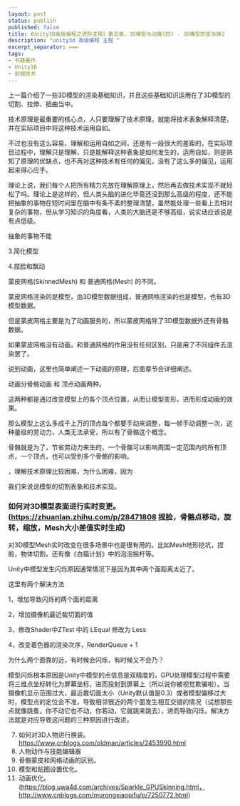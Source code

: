 ```yaml
---
layout: post
status: publish
published: false
title: 《Unity3D高级编程之进阶主程》第五章，3D模型与动画(四) - 3D模型的变与换2
description: "unity3d 高级编程 主程 "
excerpt_separator: ===
tags:
- 书籍著作
- Unity3D
- 前端技术
---
```


上一篇介绍了一些3D模型的渲染基础知识，并且这些基础知识运用在了3D模型的切割、拉伸、扭曲当中。

技术原理是最重要的核心点，人只要理解了技术原理，就能将技术表象解释清楚，并在实际项目中将这种技术运用自如。

不过也没有这么容易，理解和运用自如之间，还是有一段很大的差距的，在实际项目过程中，理解只是理解，只是能解释这种表象是如何发生的，运用自如，则是熟知了原理的优缺点，也不再对这种技术有任何的偏见，没有了这么多的偏见，运用起来得心应手。

理论上说，我们每个人把所有精力先放在理解原理上，然后再去做技术实现不就轻松了吗。理论上是这样的，但人类头脑的进化毕竟还没到那么高级的程度，还不能把抽象的事物在短时间里在脑中有条不紊的整理清楚，虽然能处理一些看上去相对复杂的事物，但从学习知识的角度看，人类的大脑还是不够高级，说实话应该说是有点低级。

抽象的事物不能


3.简化模型

4.捏脸和飘动

蒙皮网格(SkinnedMesh) 和 普通网格(Mesh) 的不同。

蒙皮网格渲染的是模型，由3D模型数据组成，普通网格渲染的也是模型，也有3D模型数据。

但是蒙皮网格主要是为了动画服务的，所以蒙皮网格除了3D模型数据外还有骨骼数据。

如果蒙皮网格没有动画，和普通网格的作用没有任何区别，只是用了不同组件去渲染罢了。

说到动画，这里也简单阐述一下动画的原理，后面章节会详细阐述。

动画分骨骼动画 和 顶点动画两种。

这两种都是通过改变模型上的各个顶点位置，从而让模型变形，进而形成动画的效果。

那么模型上这么多成千上万的顶点每个都要手动来调整，每一帧手动调整一次，这种量级的劳动力，人类无法承受，所以有了骨骼这个概念。

骨骼就是为了，节省劳动力来生的，一个骨骼可以影响周围一定范围内的所有顶点，一个顶点，也可以受到多个骨骼的影响。



，理解技术原理比较困难，为什么困难，因为

我们来说说模型的切割表象和技术实现。

###	如何对3D模型表面进行实时变更。(https://zhuanlan.zhihu.com/p/28471808 捏脸，骨骼点移动，旋转，缩放，Mesh大小差值实时生成)

对3D模型Mesh实时改变在很多场景中也是很有用的。比如Mesh地形挖坑，捏脸，物体切割，还有像《白猫计划》中的泡泡摇杆等。


Unity中模型发生闪烁原因通常情况下是因为其中两个面距离太近了。 

这里有两个解决方法 

1，增加导致闪烁的两个面的距离

2，增加摄像机最近裁切面的值

3，修改Shader中ZTest 中的 LEqual 修改为 Less

4，改变着色器的渲染次序，RenderQueue + 1


为什么两个面靠的近，有时候会闪烁，有时候又不会乃？ 

模型闪烁根本原因是Unity中模型的点信息是双精度的，GPU处理模型过程中需要将三维点坐标转化为屏幕坐标，进而投射到屏幕上（所以说你被视觉欺骗啦）。当摄像机显示范围过大，最近裁切面太小（Unity默认值是0.3）或者模型偏移过大时，模型点的定位会不准，导致相邻很近的两个面发生相互交错的情况（试想那些点就像跳蚤，你不动它也不动，你若动，它就跳来跳去），进而导致闪烁。解决方法就是对应导致这问题的三种原因进行改进。 



7.	如何对3D人物进行换装。 https://www.cnblogs.com/oldman/articles/2453990.html
9.	人物动作与技能编辑器
10.	骨骼蒙皮和网格动画的区别。
11.	模型和贴图设置优化。
12.	动画优化。(https://blog.uwa4d.com/archives/Sparkle_GPUSkinning.html，http://www.cnblogs.com/murongxiaopifu/p/7250772.html)

